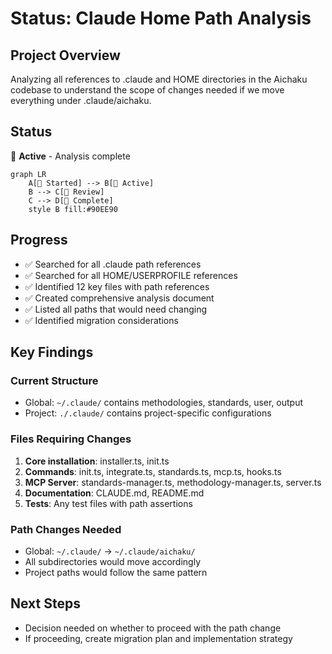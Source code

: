# Status: Claude Home Path Analysis

## Project Overview

Analyzing all references to .claude and HOME directories in the Aichaku codebase to understand the scope of changes
needed if we move everything under .claude/aichaku.

## Status

🌿 **Active** - Analysis complete

```mermaid
graph LR
    A[🌱 Started] --> B[🌿 Active]
    B --> C[🌳 Review]
    C --> D[🍃 Complete]
    style B fill:#90EE90
```

## Progress

- ✅ Searched for all .claude path references
- ✅ Searched for all HOME/USERPROFILE references
- ✅ Identified 12 key files with path references
- ✅ Created comprehensive analysis document
- ✅ Listed all paths that would need changing
- ✅ Identified migration considerations

## Key Findings

### Current Structure

- Global: `~/.claude/` contains methodologies, standards, user, output
- Project: `./.claude/` contains project-specific configurations

### Files Requiring Changes

1. **Core installation**: installer.ts, init.ts
2. **Commands**: init.ts, integrate.ts, standards.ts, mcp.ts, hooks.ts
3. **MCP Server**: standards-manager.ts, methodology-manager.ts, server.ts
4. **Documentation**: CLAUDE.md, README.md
5. **Tests**: Any test files with path assertions

### Path Changes Needed

- Global: `~/.claude/` → `~/.claude/aichaku/`
- All subdirectories would move accordingly
- Project paths would follow the same pattern

## Next Steps

- Decision needed on whether to proceed with the path change
- If proceeding, create migration plan and implementation strategy
